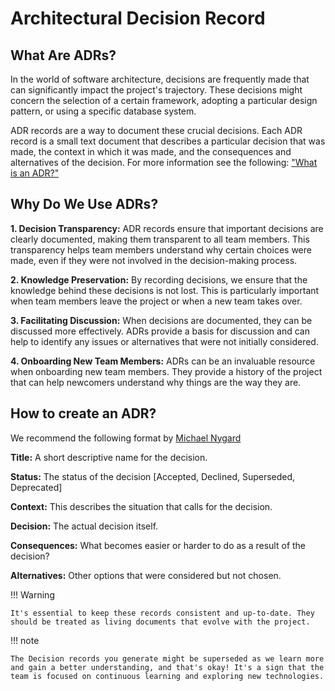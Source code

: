 # Architectural Decision Record

## What Are ADRs?

In the world of software architecture, decisions are frequently made that can significantly impact the project's trajectory. These decisions might concern the selection of a certain framework, adopting a particular design pattern, or using a specific database system.

ADR records are a way to document these crucial decisions. Each ADR record is a small text document that describes a particular decision that was made, the context in which it was made, and the consequences and alternatives of the decision. For more information see the following: ["What is an ADR?"](https://github.com/joelparkerhenderson/architecture-decision-record#what-is-an-architecture-decision-record)

## Why Do We Use ADRs?

**1. Decision Transparency:** ADR records ensure that important decisions are clearly documented, making them transparent to all team members. This transparency helps team members understand why certain choices were made, even if they were not involved in the decision-making process.

**2. Knowledge Preservation:** By recording decisions, we ensure that the knowledge behind these decisions is not lost. This is particularly important when team members leave the project or when a new team takes over.

**3. Facilitating Discussion:** When decisions are documented, they can be discussed more effectively. ADRs provide a basis for discussion and can help to identify any issues or alternatives that were not initially considered.

**4. Onboarding New Team Members:** ADRs can be an invaluable resource when onboarding new team members. They provide a history of the project that can help newcomers understand why things are the way they are.

## How to create an ADR?

We recommend the following format by [Michael Nygard](https://github.com/joelparkerhenderson/architecture-decision-record/blob/main/templates/decision-record-template-by-michael-nygard/index.md) 

**Title:** A short descriptive name for the decision.

**Status:** The status of the decision [Accepted, Declined, Superseded, Deprecated]

**Context:** This describes the situation that calls for the decision.

**Decision:** The actual decision itself.

**Consequences:** What becomes easier or harder to do as a result of the decision?

**Alternatives:** Other options that were considered but not chosen.

!!! Warning

    It's essential to keep these records consistent and up-to-date. They should be treated as living documents that evolve with the project.

!!! note

    The Decision records you generate might be superseded as we learn more and gain a better understanding, and that's okay! It's a sign that the team is focused on continuous learning and exploring new technologies.